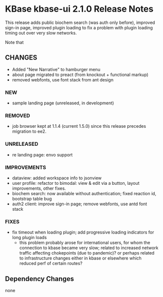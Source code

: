 # KBase kbase-ui 2.1.0 Release Notes

This release adds public biochem search (was auth only before), improved sign-in page, improved plugin loading to fix a problem with plugin loading timing out over very slow networks.

Note that 

## CHANGES

- Added "New Narrative" to hamburger menu
- about page migrated to preact (from knockout + functional markup)
- removed webfonts, use font stack from ant design

### NEW

- sample landing page (unreleased, in development)

### REMOVED

- job browser kept at 1.1.4 (current 1.5.0) since this release precedes migration to ee2.

### UNRELEASED

- re landing page: envo support

### IMPROVEMENTS

- dataview: added workspace info to jsonview
- user profile: refactor to bimodal: view & edit via a button, layout improvements, other fixes.
- biochem search: now available without authentication; fixed reaction id, bootstrap table bug
- auth2 client: improve sign-in page; remove webfonts, use antd font stack

### FIXES

- fix timeout when loading plugin; add progressive loading indicators for long plugin loads
    - this problem probably arose for international users, for whom the connection to kbase became
        very slow; related to increased network traffic affecting chokepoints (due to pandemic)?
        or perhaps related to infrastructure changes either in kbase or elsewhere which reduced perf
        of certain routes? 

## Dependency Changes

none
